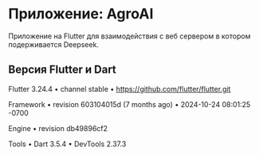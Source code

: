 # Приложение: AgroAI

Приложение на Flutter для взаимодействия с веб сервером в котором подерживается Deepseek.



## Версия Flutter и Dart

Flutter 3.24.4 • channel stable • https://github.com/flutter/flutter.git

Framework • revision 603104015d (7 months ago) • 2024-10-24 08:01:25 -0700

Engine • revision db49896cf2

Tools • Dart 3.5.4 • DevTools 2.37.3